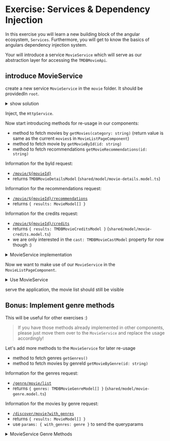 # Exercise: Services & Dependency Injection

In this exercise you will learn a new building block of the angular ecosystem, `Services`.
Furthermore, you will get to know the basics of angulars dependency injection system.

Your will introduce a service `MovieService` which will serve as our abstraction layer for accessing the `TMDBMovieApi`.

## introduce MovieService

create a new service `MovieService` in the `movie` folder. It should be providedIn `root`.

<details>
    <summary>show solution</summary>

`ng g s movie/movie`

you should end up having the following `MovieService`

```ts
import { Injectable } from '@angular/core';

@Injectable({
  providedIn: 'root'
})
export class MovieService {

  constructor() { }
}
```

</details>

Inject, the `HttpService`.

Now start introducing methods for re-usage in our components:
* method to fetch movies by `getMovies(category: string)` (return value is same as the current `movies$` in `MovieListPageComponent`)
* method to fetch movie by `getMovieById(id: string)`
* method to fetch recommendations `getMovieRecommendations(id: string)`

Information for the byId request:
* [`/movie/${movieId}`](https://developers.themoviedb.org/3/movies/get-movie-details)
* returns `TMDBMovieDetailsModel` (`shared/model/movie-details.model.ts`)

Information for the recommendations request:
* [`/movie/${movieId}/recommendations`](https://developers.themoviedb.org/3/movies/get-movie-recommendations)
* returns `{ results: MovieModel[] }`

Information for the credits request:
* [`/movie/${movieId}/credits`](https://developers.themoviedb.org/3/movies/get-movie-credits)
* returns `{ results: TMDBMovieCreditsModel }` (`shared/model/movie-credits.model.ts`)
* we are only interested in the `cast: TMDBMovieCastModel` property for now though :)
  

<details>
    <summary>MovieService implementation</summary>

```ts
// movie.service.ts

getMovieCredits(id: string): Observable<TMDBMovieCreditsModel> {
    return this.httpClient.get<TMDBMovieCreditsModel>(
        `${tmdbBaseUrl}/3/movie/${id}/credits`
    );
}

getMovieRecommendations(id: string): Observable<{ results: MovieModel[] }> {
    return this.httpClient.get<{ results: MovieModel[] }>(
        `${tmdbBaseUrl}/3/movie/${id}/recommendations`,
        {
            headers: {
                Authorization: `Bearer ${tmdbApiReadAccessKey}`,
            },
        }
    );
}

getMovieById(id: string): Observable<TMDBMovieDetailsModel> {
    return this.httpClient.get<TMDBMovieDetailsModel>(
        `${tmdbBaseUrl}/3/movie/${id}`,
        {
            headers: {
                Authorization: `Bearer ${tmdbApiReadAccessKey}`,
            },
        }
    );
}

getMovies(category: string): Observable<{ results: MovieModel[] }> {
    return this.httpClient.get<{ results: MovieModel[]}>(
        `${tmdbBaseUrl}/3/movie/${category}`,
        {
            headers: {
                Authorization: `Bearer ${tmdbApiReadAccessKey}`,
            },
        }
    );
}
```
</details>


Now we want to make use of our `MovieService` in the `MovieListPageComponent`.

<details>
    <summary>Use MovieService</summary>

Go to the `MovieListPageComponent`, inject the `MovieService` and replace it with the `HttpClient`

```ts
// movie-list-page.component.ts

constructor(
    private movieService: MovieService,
    private activatedRoute: ActivatedRoute
) {
}

// onInit
this.activatedRoute.params.subscribe((params) => {
    this.movies$ = this.movieService.getMovies(params.category);
});
```

</details>

serve the application, the movie list should still be visible

## Bonus: Implement genre methods

This will be useful for other exercises :)

> If you have those methods already implemented in other components, please just move them over to the `MovieService`
and replace the usage accordingly!

Let's add more methods to the `MovieService` for later re-usage

* method to fetch genres `getGenres()`
* method to fetch movies by genreId `getMovieByGenre(id: string)`

Information for the genres request:
* [`/genre/movie/list`](https://developers.themoviedb.org/3/movies/get-movie-credits)
* returns `{ genres: TMDBMovieGenreModel[] }` (`shared/model/movie-genre.model.ts`)

Information for the movies by genre request:
* [`/discover/movie?with_genres`](https://developers.themoviedb.org/3/discover/movie-discover)
* returns `{ results: MovieModel[] }`
* use `params: { with_genres: genre }` to send the queryparams

<details>
  <summary>MovieService Genre Methods</summary>

```ts
// movie.service.ts

getGenres(): Observable<{ genres: TMDBGenreModel[] }> {
  return this.httpClient.get<{ genres: TMDBGenreModel[] }>(
    `${tmdbBaseUrl}/genre/movie/list`,
    {
      headers: {
        Authorization: `Bearer ${tmdbApiReadAccessKey}`,
      },
    }
  );
}

getMoviesByGenre(genre: string): Observable<{ results: MovieModel[] }> {
  return this.httpClient.get<{ results: MovieModel[] }>(
    `/discover/movie`,
    {
      headers: {
        Authorization: `Bearer ${tmdbApiReadAccessKey}`,
      },
      params: {
          with_genres: genre
      }
    }
  );
}
```

</details>
